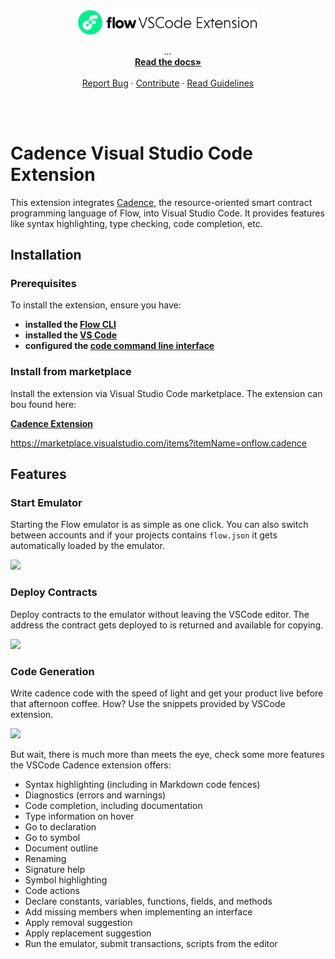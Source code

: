 <br />
<p align="center">
  <a href="https://docs.onflow.org/flow-cli/install/">
    <img src="./vscode-banner.png" alt="Logo" width="290" height="auto">
  </a>

  <p align="center">
    <i>...</i>
    <br />
    <a href="https://docs.onflow.org/flow-cli/install/"><strong>Read the docs»</strong></a>
    <br />
    <br />
    <a href="/issues">Report Bug</a>
    ·
    <a href="/">Contribute</a>
    ·
    <a href="/">Read Guidelines</a>
  </p>
</p>
<br />
<br />

# Cadence Visual Studio Code Extension


This extension integrates [Cadence](https://docs.onflow.org/cadence/), the resource-oriented smart
contract programming language of Flow, into Visual Studio Code. It provides
features like syntax highlighting, type checking, code completion, etc.


## Installation

### Prerequisites
To install the extension, ensure you have:
- **installed the [Flow CLI](https://docs.onflow.org/flow-cli/install/)**
- **installed the [VS Code](https://code.visualstudio.com/docs/setup/setup-overview)**
- **configured the [code command line interface](https://code.visualstudio.com/docs/setup/mac#_launching-from-the-command-line)**

### Install from marketplace

Install the extension via Visual Studio Code marketplace.
The extension can bou found here:

**[Cadence Extension](https://marketplace.visualstudio.com/items?itemName=onflow.cadence)**

https://marketplace.visualstudio.com/items?itemName=onflow.cadence

## Features

### Start Emulator
Starting the Flow emulator is as simple as one click. You can also switch between accounts and
if your projects contains `flow.json` it gets automatically loaded by the emulator.

![](https://storage.googleapis.com/flow-resources/documentation-assets/vscode-extension/start-emulator.gif)

### Deploy Contracts
Deploy contracts to the emulator without leaving the VSCode editor. The address the contract
gets deployed to is returned and available for copying.

![](https://storage.googleapis.com/flow-resources/documentation-assets/vscode-extension/deploy-contract.gif)

### Code Generation
Write cadence code with the speed of light and get your product live before
that afternoon coffee. How? Use the snippets provided by VSCode extension.

![](https://storage.googleapis.com/flow-resources/documentation-assets/vscode-extension/code-generation.gif)

But wait, there is much more than meets the eye, check some more features
the VSCode Cadence extension offers:

- Syntax highlighting (including in Markdown code fences)
- Diagnostics (errors and warnings)
- Code completion, including documentation
- Type information on hover
- Go to declaration
- Go to symbol
- Document outline
- Renaming
- Signature help
- Symbol highlighting
- Code actions
- Declare constants, variables, functions, fields, and methods
- Add missing members when implementing an interface
- Apply removal suggestion
- Apply replacement suggestion
- Run the emulator, submit transactions, scripts from the editor

